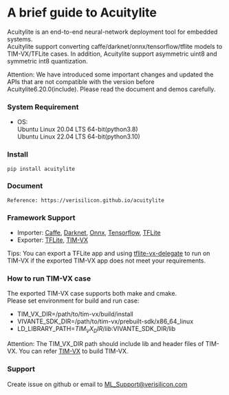 # A brief guide to Acuitylite

Acuitylite is an end-to-end neural-network deployment tool for embedded systems.<br/>
Acuitylite support converting caffe/darknet/onnx/tensorflow/tflite models to TIM-VX/TFLite cases.
In addition, Acuitylite support asymmetric uint8 and symmetric int8 quantization.<br/>

Attention: We have introduced some important changes and updated the APIs that are not compatible with the version before Acuitylite6.20.0(include).
Please read the document and demos carefully.

### System Requirement
- OS:<br/>
    Ubuntu Linux 20.04 LTS 64-bit(python3.8)<br/>
    Ubuntu Linux 22.04 LTS 64-bit(python3.10)

### Install
    pip install acuitylite

### Document
    Reference: https://verisilicon.github.io/acuitylite

### Framework Support
- Importer:
    [Caffe](https://github.com/BVLC/caffe),
    [Darknet](https://github.com/pjreddie/darknet),
    [Onnx](https://github.com/onnx/onnx),
    [Tensorflow](https://github.com/tensorflow/tensorflow),
    [TFLite](https://github.com/tensorflow/tensorflow/tree/master/tensorflow/lite)
- Exporter:
    [TFLite](https://github.com/tensorflow/tensorflow/tree/master/tensorflow/lite),
    [TIM-VX](https://github.com/VeriSilicon/TIM-VX)

Tips: You can export a TFLite app and using [tflite-vx-delegate](https://github.com/VeriSilicon/tflite-vx-delegate)
to run on TIM-VX if the exported TIM-VX app does not meet your requirements.

### How to run TIM-VX case
The exported TIM-VX case supports both make and cmake.<br/>
Please set environment for build and run case:<br/>
- TIM_VX_DIR=/path/to/tim-vx/build/install
- VIVANTE_SDK_DIR=/path/to/tim-vx/prebuilt-sdk/x86_64_linux
- LD_LIBRARY_PATH=$TIM_VX_DIR/lib:$VIVANTE_SDK_DIR/lib

Attention: The TIM_VX_DIR path should include lib and header files of TIM-VX.
You can refer [TIM-VX](https://github.com/VeriSilicon/TIM-VX) to build TIM-VX.

### Support
Create issue on github or email to ML_Support@verisilicon.com
